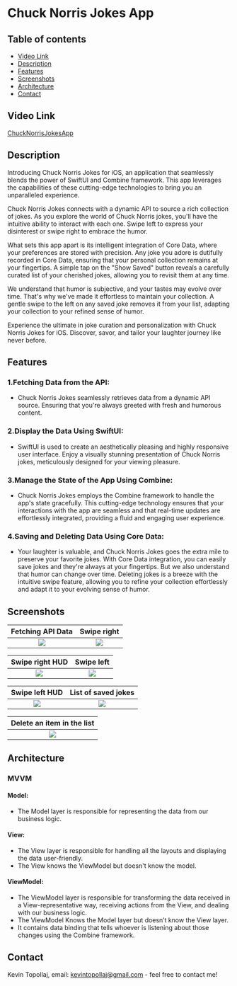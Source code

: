# Chuck Norris Jokes App

## Table of contents
* [Video Link](#video-link)
* [Description](#description)
* [Features](#Features)
* [Screenshots](#screenshots)
* [Architecture](#architecture)
* [Contact](#contact)

## Video Link

[ChuckNorrisJokesApp](https://www.linkedin.com/feed/update/urn:li:activity:7144718372037996544/)


## Description

Introducing Chuck Norris Jokes for iOS, an application that seamlessly blends the power of SwiftUI and Combine framework. This app leverages the capabilities of these cutting-edge technologies to bring you an unparalleled experience.

Chuck Norris Jokes connects with a dynamic API to source a rich collection of jokes. As you explore the world of Chuck Norris jokes, you'll have the intuitive ability to interact with each one. Swipe left to express your disinterest or swipe right to embrace the humor.

What sets this app apart is its intelligent integration of Core Data, where your preferences are stored with precision. Any joke you adore is dutifully recorded in Core Data, ensuring that your personal collection remains at your fingertips. A simple tap on the "Show Saved" button reveals a carefully curated list of your cherished jokes, allowing you to revisit them at any time.

We understand that humor is subjective, and your tastes may evolve over time. That's why we've made it effortless to maintain your collection. A gentle swipe to the left on any saved joke removes it from your list, adapting your collection to your refined sense of humor.

Experience the ultimate in joke curation and personalization with Chuck Norris Jokes for iOS. Discover, savor, and tailor your laughter journey like never before.


## Features 

### 1.Fetching Data from the API:

- Chuck Norris Jokes seamlessly retrieves data from a dynamic API source. Ensuring that you're always greeted with fresh and humorous content.


### 2.Display the Data Using SwiftUI:

- SwiftUI is used to create an aesthetically pleasing and highly responsive user interface. Enjoy a visually stunning presentation of Chuck Norris jokes, meticulously designed for your viewing pleasure.


### 3.Manage the State of the App Using Combine:

- Chuck Norris Jokes employs the Combine framework to handle the app's state gracefully. This cutting-edge technology ensures that your interactions with the app are seamless and that real-time updates are effortlessly integrated, providing a fluid and engaging user experience.


### 4.Saving and Deleting Data Using Core Data:

- Your laughter is valuable, and Chuck Norris Jokes goes the extra mile to preserve your favorite jokes. With Core Data integration, you can easily save jokes and they're always at your fingertips. But we also understand that humor can change over time. Deleting jokes is a breeze with the intuitive swipe feature, allowing you to refine your collection effortlessly and adapt it to your evolving sense of humor.



## Screenshots

Fetching API Data          |  Swipe right
:-------------------------:|:-------------------------:
![](./img/S1.png)          |  ![](./img/S2.png)

Swipe right HUD            |  Swipe left
:-------------------------:|:-------------------------:
![](./img/S3.png)          |  ![](./img/S4.png)

Swipe left HUD             |  List of saved jokes
:-------------------------:|:-------------------------:
![](./img/S5.png)          |  ![](./img/S6.png)

Delete an item in the list |  
:-------------------------:|
![](./img/S7.png)          |



## Architecture

### MVVM

#### Model:

- The Model layer is responsible for representing the data from our business logic.


#### View:

- The View layer is responsible for handling all the layouts and displaying the data user-friendly. 
- The View knows the ViewModel but doesn't know the model.


#### ViewModel:

- The ViewModel layer is responsible for transforming the data received in a View-representative way, receiving actions from the View, and dealing with our business logic.
- The ViewModel Knows the Model layer but doesn’t know the View layer.
- It contains data binding that tells whoever is listening about those changes using the Combine framework. 



## Contact
Kevin Topollaj, email: kevintopollaj@gmail.com - feel free to contact me!

